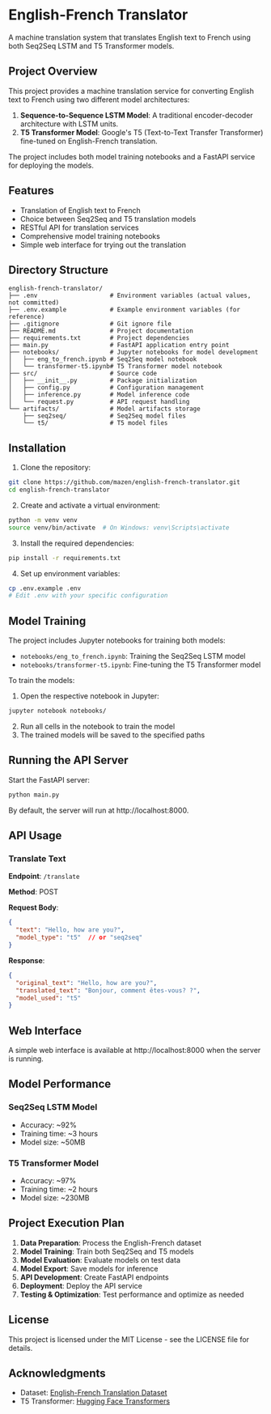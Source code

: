 # English-French Translator

A machine translation system that translates English text to French using both Seq2Seq LSTM and T5 Transformer models.

## Project Overview

This project provides a machine translation service for converting English text to French using two different model architectures:

1. **Sequence-to-Sequence LSTM Model**: A traditional encoder-decoder architecture with LSTM units.
2. **T5 Transformer Model**: Google's T5 (Text-to-Text Transfer Transformer) fine-tuned on English-French translation.

The project includes both model training notebooks and a FastAPI service for deploying the models.

## Features

- Translation of English text to French
- Choice between Seq2Seq and T5 translation models
- RESTful API for translation services
- Comprehensive model training notebooks
- Simple web interface for trying out the translation

## Directory Structure

```
english-french-translator/
├── .env                    # Environment variables (actual values, not committed)
├── .env.example            # Example environment variables (for reference)
├── .gitignore              # Git ignore file
├── README.md               # Project documentation
├── requirements.txt        # Project dependencies
├── main.py                 # FastAPI application entry point
├── notebooks/              # Jupyter notebooks for model development
│   ├── eng_to_french.ipynb # Seq2Seq model notebook
│   └── transformer-t5.ipynb# T5 Transformer model notebook
├── src/                    # Source code
│   ├── __init__.py         # Package initialization
│   ├── config.py           # Configuration management
│   ├── inference.py        # Model inference code
│   └── request.py          # API request handling
└── artifacts/              # Model artifacts storage
    ├── seq2seq/            # Seq2Seq model files
    └── t5/                 # T5 model files
```

## Installation

1. Clone the repository:
```bash
git clone https://github.com/mazen/english-french-translator.git
cd english-french-translator
```

2. Create and activate a virtual environment:
```bash
python -m venv venv
source venv/bin/activate  # On Windows: venv\Scripts\activate
```

3. Install the required dependencies:
```bash
pip install -r requirements.txt
```

4. Set up environment variables:
```bash
cp .env.example .env
# Edit .env with your specific configuration
```

## Model Training

The project includes Jupyter notebooks for training both models:

- `notebooks/eng_to_french.ipynb`: Training the Seq2Seq LSTM model
- `notebooks/transformer-t5.ipynb`: Fine-tuning the T5 Transformer model

To train the models:

1. Open the respective notebook in Jupyter:
```bash
jupyter notebook notebooks/
```

2. Run all cells in the notebook to train the model
3. The trained models will be saved to the specified paths

## Running the API Server

Start the FastAPI server:

```bash
python main.py
```

By default, the server will run at http://localhost:8000.

## API Usage

### Translate Text

**Endpoint**: `/translate`

**Method**: POST

**Request Body**:
```json
{
  "text": "Hello, how are you?",
  "model_type": "t5"  // or "seq2seq"
}
```

**Response**:
```json
{
  "original_text": "Hello, how are you?",
  "translated_text": "Bonjour, comment êtes-vous? ?",
  "model_used": "t5"
}
```

## Web Interface

A simple web interface is available at http://localhost:8000 when the server is running.

## Model Performance

### Seq2Seq LSTM Model
- Accuracy: ~92%
- Training time: ~3 hours
- Model size: ~50MB

### T5 Transformer Model
- Accuracy: ~97%
- Training time: ~2 hours
- Model size: ~230MB

## Project Execution Plan

1. **Data Preparation**: Process the English-French dataset
2. **Model Training**: Train both Seq2Seq and T5 models
3. **Model Evaluation**: Evaluate models on test data
4. **Model Export**: Save models for inference
5. **API Development**: Create FastAPI endpoints
6. **Deployment**: Deploy the API service
7. **Testing & Optimization**: Test performance and optimize as needed

## License

This project is licensed under the MIT License - see the LICENSE file for details.

## Acknowledgments

- Dataset: [English-French Translation Dataset](https://www.kaggle.com/datasets/devicharith/language-translation-englishfrench)
- T5 Transformer: [Hugging Face Transformers](https://huggingface.co/docs/transformers/model_doc/t5)
